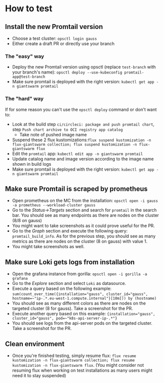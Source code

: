 # How to test

## Install the new Promtail version

* Choose a test cluster: `opsctl login gauss`
* Either create a draft PR or directly use your branch

### The "easy" way

* Deploy the new Promtail version using opsctl (replace `test-branch` with your branch's name): `opsctl deploy --use-kubeconfig promtail-app@test-branch`
* Make sure promtail is deployed with the right version: `kubectl get app -n giantswarm promtail`

### The "hard" way

If for some reason you can't use the `opsctl deploy` command or don't want to:
* Look at the build step `ci/circleci: package and push promtail chart`, step `Push chart archive to OCI registry app catalog`
    * Take note of pushed image name
* Suspend these 2 flux kustomizations:`flux suspend kustomization -n flux-giantswarm collection; flux suspend kustomization -n flux-giantswarm flux`
* Edit the `promtail` app: `kubectl edit app -n giantswarm promtail`
* Update catalog name and image version according to the image name shown in build logs
* Make sure promtail is deployed with the right version: `kubectl get app -n giantswarm promtail`

## Make sure Promtail is scraped by prometheus

* Open prometheus on the MC from the installation: `opsctl open -i gauss -a prometheus --workload-cluster gauss`
* Go to the *Status->Targets* section and search for `promtail` in the search bar. You should see as many endpoints as there are nodes on the cluster (8/8 on gauss)
* You might want to take screenshots as it could prove useful for the PR.
* Go to the *Graph* section and execute the following query: `promtail_build_info`. As for the previous step, you should see as many metrics as there are nodes on the cluster (8 on gauss) with value 1.
* You might take screenshots as well.

## Make sure Loki gets logs from installation

* Open the grafana instance from gorilla: `opsctl open -i gorilla -a grafana`
* Go to the *Explore* section and select `Loki` as datasource.
* Execute a query based on the following example: `sum(count_over_time({installation="gauss", cluster_id="gauss", hostname=~"ip-.*.eu-west-1.compute.internal"}[10m])) by (hostname)`
* You should see as many different colors as there are nodes on the targeted cluster (8 for gauss). Take a screenshot for the PR.
* Execute another query based on this example: `{installation="gauss", cluster_id="gauss", pod=~"k8s-api-server-ip-.*"}`
* You should see logs from the api-server pods on the targeted cluster. Take a screenshot for the PR.

## Clean environment

* Once you're finished testing, simply resume flux: `flux resume kustomization -n flux-giantswarm collection; flux resume kustomization -n flux-giantswarm flux`. (You might consider not resuming flux when working on test installations as many users might need it to stay suspended)
